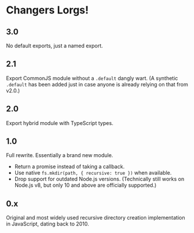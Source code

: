 # Changers Lorgs!

## 3.0

No default exports, just a named export.

## 2.1

Export CommonJS module without a `.default` dangly wart. (A
synthetic `.default` has been added just in case anyone is already
relying on that from v2.0.)

## 2.0

Export hybrid module with TypeScript types.

## 1.0

Full rewrite. Essentially a brand new module.

- Return a promise instead of taking a callback.
- Use native `fs.mkdir(path, { recursive: true })` when available.
- Drop support for outdated Node.js versions. (Technically still works on
  Node.js v8, but only 10 and above are officially supported.)

## 0.x

Original and most widely used recursive directory creation implementation
in JavaScript, dating back to 2010.
